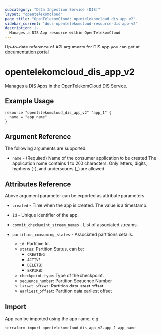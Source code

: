 ```yaml
---
subcategory: "Data Ingestion Service (DIS)"
layout: "opentelekomcloud"
page_title: "OpenTelekomCloud: opentelekomcloud_dis_app_v2"
sidebar_current: "docs-opentelekomcloud-resource-dis-app-v2"
description: |-
  Manages a DIS App resource within OpenTelekomCloud.
---
```


Up-to-date reference of API arguments for DIS app you can get at
[documentation portal](https://docs.otc.t-systems.com/data-ingestion-service/api-ref/api_description/app_management/index.html)

# opentelekomcloud_dis_app_v2

Manages a DIS Apps in the OpenTelekomCloud DIS Service.

## Example Usage

```hcl
resource "opentelekomcloud_dis_app_v2" "app_1" {
  name = "app_name"
}
```

## Argument Reference

The following arguments are supported:

* `name` - (Required) Name of the consumer application to be created
  The application name contains 1 to 200 characters. Only letters, digits, hyphens (-), and underscores (_) are allowed.

## Attributes Reference

Above argument parameter can be exported as attribute parameters.

* `created` - Time when the app is created. The value is a timestamp.

* `id` - Unique identifier of the app.

* `commit_checkpoint_stream_names` - List of associated streams.

* `partition_consuming_states` - Associated partitions details.
  * `id`: Partition Id.
  * `status`: Partition Status, can be:
    * `CREATING`
    * `ACTIVE`
    * `DELETED`
    * `EXPIRED`
  * `checkpoint_type`: Type of the checkpoint.
  * `sequence_number`: Partition Sequence Number
  * `latest_offset`: Partition data latest offset
  * `earliest_offset`: Partition data earliest offset


## Import

App can be imported using the app name, e.g.

```shell
terraform import opentelekomcloud_dis_app_v2.app_1 app_name
```

